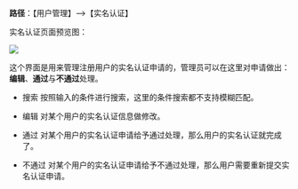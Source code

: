 **路径**：【用户管理】-->【实名认证】

实名认证页面预览图：

![](http://docfiles.baibaoyun.com/Fj6HD8_VamdP_0X1NfpTOfbo-pXT)

这个界面是用来管理注册用户的实名认证申请的，管理员可以在这里对申请做出：**编辑**、**通过**与**不通过**处理。

* 搜索
按照输入的条件进行搜索，这里的条件搜索都不支持模糊匹配。

* 编辑
对某个用户的实名认证信息做修改。

* 通过
对某个用户的实名认证申请给予通过处理，那么用户的实名认证就完成了。

* 不通过
对某个用户的实名认证申请给予不通过处理，那么用户需要重新提交实名认证申请。
